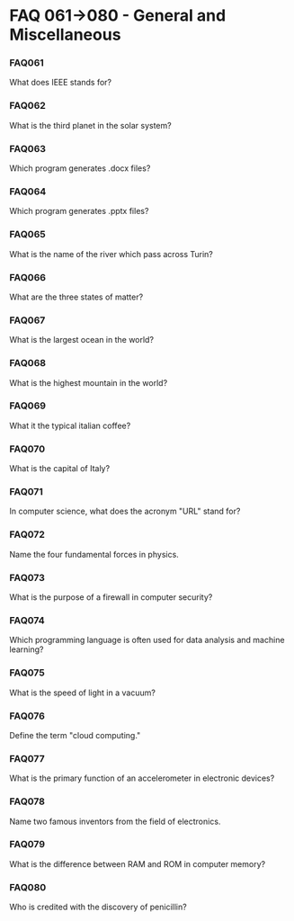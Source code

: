 # FAQ 061->080 - General and Miscellaneous

### FAQ061
What does IEEE stands for?

### FAQ062
What is the third planet in the solar system?

### FAQ063
Which program generates .docx files?

### FAQ064
Which program generates .pptx files?

### FAQ065
What is the name of the river which pass across Turin?

### FAQ066
What are the three states of matter?

### FAQ067
What is the largest ocean in the world?

### FAQ068
What is the highest mountain in the world?

### FAQ069
What it the typical italian coffee? 

### FAQ070
What is the capital of Italy?

### FAQ071
In computer science, what does the acronym "URL" stand for?

### FAQ072
Name the four fundamental forces in physics.

### FAQ073
What is the purpose of a firewall in computer security?

### FAQ074
Which programming language is often used for data analysis and machine learning?

### FAQ075
What is the speed of light in a vacuum?

### FAQ076
Define the term "cloud computing."

### FAQ077
What is the primary function of an accelerometer in electronic devices?

### FAQ078
Name two famous inventors from the field of electronics.

### FAQ079
What is the difference between RAM and ROM in computer memory?

### FAQ080
Who is credited with the discovery of penicillin?
